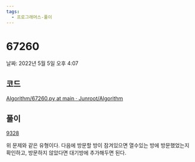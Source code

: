```yaml
---
tags:
  - 프로그래머스-풀이
---
```

# 67260

날짜: 2022년 5월 5일 오후 4:07

## 코드

[Algorithm/67260.py at main · Junroot/Algorithm](https://github.com/Junroot/Algorithm/blob/main/programmers/67260.py)

## 풀이

[9328](../../../../3.Resource/%ED%94%84%EB%A1%9C%EA%B7%B8%EB%9E%98%EB%B0%8D/%E1%84%87%E1%85%A2%E1%86%A8%E1%84%8C%E1%85%AE%E1%86%AB%20%E1%84%91%E1%85%AE%E1%86%AF%E1%84%8B%E1%85%B5%200c3b446a4f29427fac3382b9bfda795a/%E1%84%87%E1%85%A2%E1%86%A8%E1%84%8C%E1%85%AE%E1%86%AB%20%E1%84%91%E1%85%AE%E1%86%AF%E1%84%8B%E1%85%B5%20bb1a6d7e45f942579522ce3c0a1161d9/9328%20aad7fd3698654e8e85101a9a23d6e103.md)

위 문제와 같은 유형이다. 다음에 방문할 방이 잠겨있으면 열수있는 방에 방문했었는지 확인하고, 방문하지 않았다면 대기방에 추가해두면 된다.
